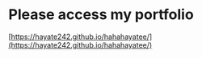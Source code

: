 # Please access my portfolio
[https://hayate242.github.io/hahahayatee/](https://hayate242.github.io/hahahayatee/)
